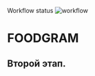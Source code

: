 Workflow status
![workflow](https://github.com/Darya-Kuzmich/foodgram-project-react/actions/workflows/foodgram_workflow.yml/badge.svg)

# FOODGRAM
## Второй этап.

